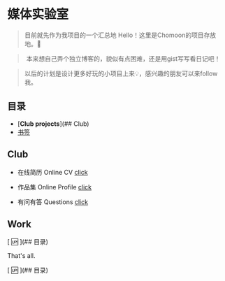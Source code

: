 # 媒体实验室
> 目前就先作为我项目的一个汇总地
> Hello！这里是Chomoon的项目存放地。:beers:
    
> 本来想自己弄个独立博客的，貌似有点困难，还是用gist写写看日记吧！
  
> 以后的计划是设计更多好玩的小项目上来:bulb:，感兴趣的朋友可以来follow我。
  
    
## 目录
- [**Club projects**](## Club)
- [书签](http://dosthcool.roughdraft.io)  

## Club
- 在线简历 Online CV
[click](https://dosthcool.github.io/cho-moon.html)
  
  
- 作品集 Online Profile
[click](https://dosthcool.github.io)
  
  
- 有问有答 Questions
[click](https://dosthcool.github.io/questions.html)
  
## Work

[ :up: ](## 目录)

  
That's all.
  
[ :up: ](## 目录)
